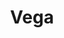 ---
title: "Vega"
hashtag: "vega"
layout: hashtag
tags:
  - alpha
  - star
  - Lyra
  - Summer Triangle
---